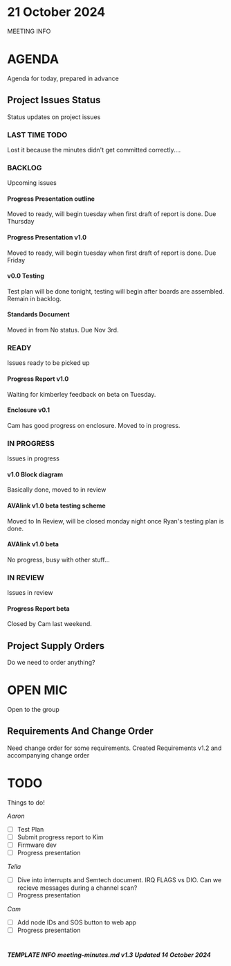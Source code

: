 # 21 October 2024

MEETING INFO

# AGENDA

Agenda for today, prepared in advance

## Project Issues Status

Status updates on project issues

### LAST TIME TODO

Lost it because the minutes didn't get committed correctly....

### BACKLOG

Upcoming issues

#### Progress Presentation outline

Moved to ready, will begin tuesday when first draft of report is done. Due Thursday

#### Progress Presentation v1.0

Moved to ready, will begin tuesday when first draft of report is done. Due Friday

#### v0.0 Testing

Test plan will be done tonight, testing will begin after boards are assembled. Remain in backlog.

#### Standards Document

Moved in from No status. Due Nov 3rd.

### READY

Issues ready to be picked up

#### Progress Report v1.0

Waiting for kimberley feedback on beta on Tuesday.

#### Enclosure v0.1

Cam has good progress on enclosure. Moved to in progress.

### IN PROGRESS

Issues in progress

#### v1.0 Block diagram

Basically done, moved to in review

#### AVAlink v1.0 beta testing scheme

Moved to In Review, will be closed monday night once Ryan's testing plan is done.

#### AVAlink v1.0 beta

No progress, busy with other stuff...

### IN REVIEW

Issues in review

#### Progress Report beta

Closed by Cam last weekend.

## Project Supply Orders

Do we need to order anything?

# OPEN MIC

Open to the group

## Requirements And Change Order

Need change order for some requirements. Created Requirements v1.2 and accompanying change order

# TODO

Things to do!

_Aaron_

- [ ] Test Plan
- [ ] Submit progress report to Kim
- [ ] Firmware dev
- [ ] Progress presentation

_Tella_

- [ ] Dive into interrupts and Semtech document. IRQ FLAGS vs DIO. Can we recieve messages during a channel scan?
- [ ] Progress presentation

_Cam_

- [ ] Add node IDs and SOS button to web app
- [ ] Progress presentation

# 

***TEMPLATE INFO***
***meeting-minutes.md v1.3***
***Updated 14 October 2024***